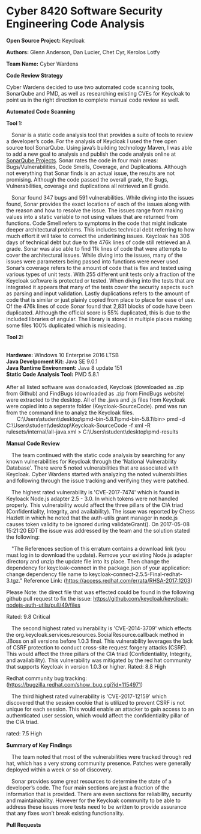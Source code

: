**Cyber 8420 Software Security Engineering Code Analysis**
=============================================================

**Open Source Project:** Keycloak

**Authors:** Glenn Anderson, Dan Lucier, Chet Cyr, Kerolos Lotfy

**Team Name:** Cyber Wardens

**Code Review Strategy**

Cyber Wardens decided to use two automated code scanning tools, SonarQube and PMD, as well as researching existing CVEs for Keycloak to point us in the right direction to complete manual code review as well.  

**Automated Code Scanning**

<strong>Tool 1:</strong>

&emsp;Sonar is a static code analysis tool that provides a suite of tools to review a developer’s code. For the analysis of Keycloak I used the free open source tool SonarQube. Using java’s building technology Maven, I was able to add a new goal to analysis and publish the code analysis online at <a href = "https://sonarcloud.io/dashboard?id=org.keycloak%3Akeycloak-parent"> SonarQube Projects</a>. Sonar rates the code in four main areas: Bugs/Vulnerabilities, Code Smells, Coverage, and Duplications. Although not everything that Sonar finds is an actual issue, the results are not promising. Although the code passed the overall grade, the Bugs, Vulnerabilities, coverage and duplications all retrieved an E grade.

&emsp;Sonar found 347 bugs and 591 vulnerabilities. While diving into the issues found, Sonar provides the exact locations of each of the issues along with the reason and how to resolve the issue. The issues range from making values into a static variable to not using values that are returned from functions. Code Smell refers to symptoms in the code that might indicate deeper architectural problems. This includes technical debt referring to how much effort it will take to correct the underlining issues. Keycloak has 306 days of technical debt but due to the 476k lines of code still retrieved an A grade. Sonar was also able to find 11k lines of code that were attempts to cover the architectural issues. While diving into the issues, many of the issues were parameters being passed into functions were never used. Sonar’s coverage refers to the amount of code that is flex and tested using various types of unit tests. With 255 different unit tests only a fraction of the Keycloak software is protected or tested. When diving into the tests that are integrated it appears that many of the tests cover the security aspects such as parsing and input validation. Lastly duplications refers to the amount of code that is similar or just plainly copied from place to place for ease of use. Of the 476k lines of code Sonar found that 2,831 blocks of code have been duplicated. Although the official score is 55% duplicated, this is due to the included libraries of angular. The library is stored in multiple places making some files 100% duplicated which is misleading. 


<strong>Tool 2:</strong>

<br><strong>Hardware:</strong> Windows 10 Enterprise 2016 LTSB
<br><strong>Java Develpoment Kit:</strong> Java SE 9.0.1
<br><strong>Java Runtime Environment:</strong> Java 8 update 151
<br><strong>Static Code Analysis Tool:</strong> PMD 5.8.1
<br><br>After all listed software was donwloaded, Keycloak (downloaded as .zip from Github) and FindBugs (downloaded as .zip from FindBugs website) were extracted to the desktop. All of the .java and .js files from Keycloak were copied into a seperate folder (Keycloak-SourceCode). pmd was run from the command line to analyz the Keycloak files.
<br>&emsp;&emsp;C:\Users\student\desktop\pmd-bin-5.8.1\pmd-bin-5.8.1\bin> pmd -d C:\Users\student\desktop\Keycloak-SourceCode -f xml -R rulesets/internal/all-java.xml > C:\Users\student\desktop\pmd-results

**Manual Code Review**

&emsp;The team continued with the static code analysis by searching for any known vulnerabilities for Keycloak through the 'National Vulnerability Database'. There were 5 noted vulnerabilities that are associated with Keycloak. Cyber Wardens started with analyzing the noted vulnerabilities and following through the issue tracking and verifying they were patched. 

&emsp;The highest rated vulnerability is 'CVE-2017-7474' which is found in Keyloack Node.js adapter 2.5 - 3.0. In which tokens were not handled properly. This vulnerability would affect the three pillars of the CIA triad (Confidentiality, Integrity, and availability). The issue was reported by Chess Hazlett in which he noted that the auth-utils grant manager in node.js causes token validity to be ignored during validateGrant(). On 2017-05-08 15:21:20 EDT the issue was addressed by the team and the solution stated the following: 

&emsp;"The References section of this erratum contains a download link (you must log in to download the update).  Remove your existing Node.js adapter directory and unzip the update file into its place. Then change the dependency for keycloak-connect in the package.json of your application: change dependency file name to keycloak-connect-2.5.5-Final-redhat-3.tgz." Reference Link: (https://access.redhat.com/errata/RHSA-2017:1203)

Please Note: the direct file that was effected could be found in the following github pull request to fix the issue: https://github.com/keycloak/keycloak-nodejs-auth-utils/pull/49/files

Rated: 9.8 Critical

&emsp;The second highest rated vulnerability is 'CVE-2014-3709' which effects the org.keycloak.services.resources.SocialResource.callback method in JBoss on all versions before 1.0.3 final. This vulnerability leverages the lack of CSRF protection to conduct cross-site request forgery attacks (CSRF). This would affect the three pillars of the CIA triad (Confidentiality, Integrity, and availability). This vulnerability was mitigated by the red hat community that supports Keycloak in version 1.0.3 or higher.
Rated: 8.8 High

Redhat community bug tracking: (https://bugzilla.redhat.com/show_bug.cgi?id=1154971)

&emsp;The third highest rated vulnerability is 'CVE-2017-12159' which discovered that the session cookie that is utilized to prevent CSRF is not unique for each session. This would enable an attacker to gain access to an authenticated user session, which would affect the confidentiality pillar of the CIA triad. 

rated: 7.5 High

**Summary of Key Findings**

&emsp;The team noted that most of the vulnerabilities were tracked through red hat, which has a very strong community presence. Patches were generally deployed within a week or so of discovery.

&emsp;Sonar provides some great resources to determine the state of a developer’s code. The four main sections are just a fraction of the information that is provided. There are even sections for reliability, security and maintainability. However for the Keycloak community to be able to address these issues more tests need to be written to provide assurance that any fixes won’t break existing functionality. 


**Pull Requests**

